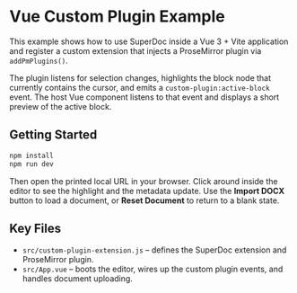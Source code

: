 # Vue Custom Plugin Example

This example shows how to use SuperDoc inside a Vue 3 + Vite application and register a custom extension that injects a ProseMirror plugin via `addPmPlugins()`.

The plugin listens for selection changes, highlights the block node that currently contains the cursor, and emits a `custom-plugin:active-block` event. The host Vue component listens to that event and displays a short preview of the active block.

## Getting Started

```bash
npm install
npm run dev
```

Then open the printed local URL in your browser. Click around inside the editor to see the highlight and the metadata update. Use the **Import DOCX** button to load a document, or **Reset Document** to return to a blank state.

## Key Files

- `src/custom-plugin-extension.js` – defines the SuperDoc extension and ProseMirror plugin.
- `src/App.vue` – boots the editor, wires up the custom plugin events, and handles document uploading.
